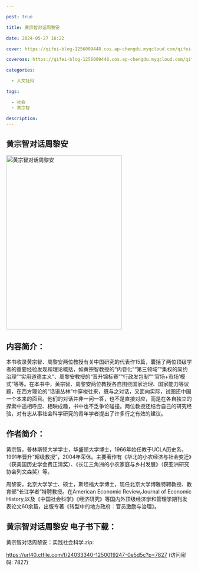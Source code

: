 ```yaml
---

post: true

title: 黄宗智对话周黎安

date: 2024-05-27 16:22

cover: https://qifei-blog-1256009448.cos.ap-chengdu.myqcloud.com/qifei-blog/65ee5cc69f345e8d034c3460.jpg

coveross: https://qifei-blog-1256009448.cos.ap-chengdu.myqcloud.com/qifei-blog/65ee5cc69f345e8d034c3460.jpg

categories:

  - 人文社科

tags:

  - 社会
  - 黄宗智

description:
---
```


## 黄宗智对话周黎安
<img alt="黄宗智对话周黎安 " class="aligncenter loaded" data-was-processed="true" decoding="async" fetchpriority="high" height="471" src="https://qifei-blog-1256009448.cos.ap-chengdu.myqcloud.com/qifei-blog/65ee5cc69f345e8d034c3460.jpg" style="cursor: zoom-in;" width="314"/>

## 内容简介：

本书收录黄宗智、周黎安两位教授有关中国研究的代表作15篇，囊括了两位顶级学者的重要经验发现和理论概括，如黄宗智教授的“内卷化”“第三领域”“集权的简约治理”“实用道德主义”、周黎安教授的“晋升锦标赛”“行政发包制”“‘官场+市场’模式”等等。在本书中，黄宗智、周黎安两位教授各自围绕国家治理、国家能力等议题，在西方理论的“话语丛林”中穿梭往来，既与之对话，又面向实际，试图还中国一个本来的面目。他们的对话并非一问一答，也不是直接对应，而是在各自独立的探索中遥相呼应、相映成趣，书中也不乏争论碰撞。两位教授还结合自己的研究经验，对有志从事社会科学研究的青年学者提出了许多行之有效的建议。

## 作者简介：

黄宗智，普林斯顿大学学士，华盛顿大学博士，1966年始任教于UCLA历史系，1991年晋升“超级教授”，2004年荣休。主要著作有《华北的小农经济与社会变迁》（获美国历史学会费正清奖）、《长江三角洲的小农家庭与乡村发展》（获亚洲研究协会列文森奖）等。

周黎安，北京大学学士、硕士，斯坦福大学博士，现任北京大学博雅特聘教授、教育部“长江学者”特聘教授。在American Economic Review,Journal of Economic History,以及《中国社会科学》《经济研究》等国内外顶级经济学和管理学期刊发表论文60余篇，出版专著《转型中的地方政府：官员激励与治理》。

## 黄宗智对话周黎安 电子书下载：



黄宗智对话周黎安：实践社会科学.zip: 

https://url40.ctfile.com/f/24033340-1250019247-0e5d5c?p=7827 (访问密码: 7827)
